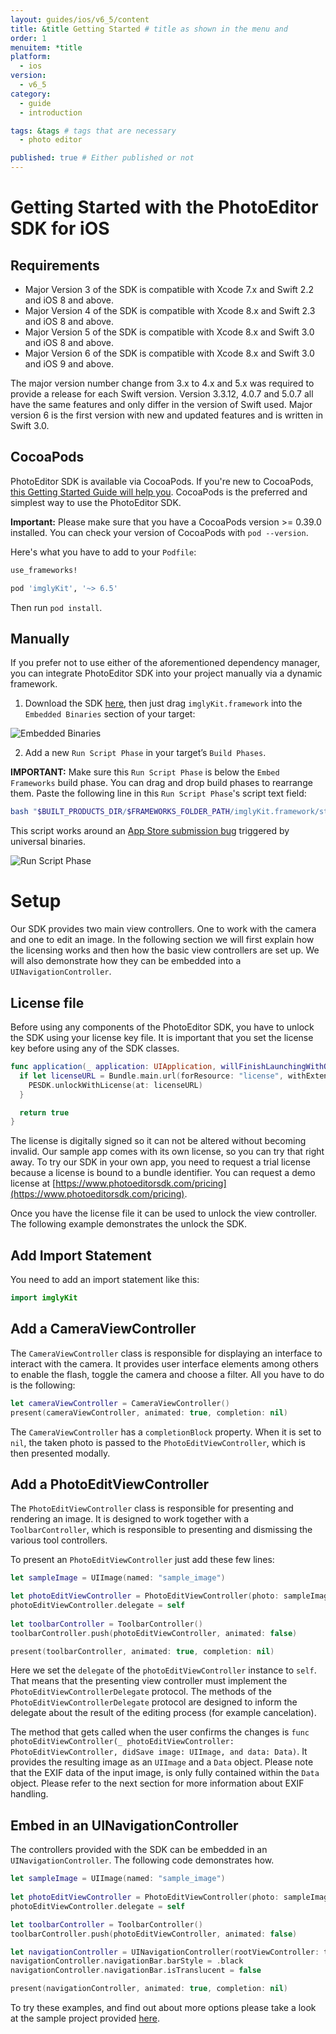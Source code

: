 ```yaml
---
layout: guides/ios/v6_5/content
title: &title Getting Started # title as shown in the menu and 
order: 1
menuitem: *title
platform:
  - ios
version:
  - v6_5
category: 
  - guide
  - introduction

tags: &tags # tags that are necessary
  - photo editor 

published: true # Either published or not 
---
```


# Getting Started with the PhotoEditor SDK for iOS

## Requirements

* Major Version 3 of the SDK is compatible with Xcode 7.x and Swift 2.2 and iOS 8 and above.
* Major Version 4 of the SDK is compatible with Xcode 8.x and Swift 2.3 and iOS 8 and above.
* Major Version 5 of the SDK is compatible with Xcode 8.x and Swift 3.0 and iOS 8 and above.
* Major Version 6 of the SDK is compatible with Xcode 8.x and Swift 3.0 and iOS 9 and above.

The major version number change from 3.x to 4.x and 5.x was required to provide a release for each Swift version. Version 3.3.12, 4.0.7 and 5.0.7 all have the same features and only differ in the version of Swift used. Major version 6 is the first version with new and updated features and is written in Swift 3.0.

## CocoaPods

PhotoEditor SDK is available via CocoaPods. If you're new to CocoaPods, [this Getting Started Guide will help you](https://guides.cocoapods.org/using/getting-started.html). CocoaPods is the preferred and simplest way to use the PhotoEditor SDK.

**Important:** Please make sure that you have a CocoaPods version >= 0.39.0 installed. You can check your version of CocoaPods with `pod --version`.

Here's what you have to add to your `Podfile`:

```ruby
use_frameworks!

pod 'imglyKit', '~> 6.5'
```

Then run `pod install`.

## Manually

If you prefer not to use either of the aforementioned dependency manager, you can integrate
PhotoEditor SDK into your project manually via a dynamic framework.

1) Download the SDK [here](https://github.com/imgly/pesdk-ios-build/releases/latest), then just drag `imglyKit.framework` into the `Embedded Binaries` section of your target:

![Embedded Binaries](/assets/images/ios/embedded-binaries.png)

2) Add a new `Run Script Phase` in your target’s `Build Phases`.

**IMPORTANT:** Make sure this `Run Script Phase` is below the `Embed Frameworks` build phase.
You can drag and drop build phases to rearrange them.
Paste the following line in this `Run Script Phase`'s script text field:

```bash
bash "$BUILT_PRODUCTS_DIR/$FRAMEWORKS_FOLDER_PATH/imglyKit.framework/strip-framework.sh"
```

This script works around an [App Store submission bug](http://www.openradar.me/radar?id=6409498411401216) triggered by universal binaries.

![Run Script Phase](/assets/images/ios/run-script-phase.png)

# Setup

Our SDK provides two main view controllers. One to work with the camera and one to edit an image.
In the following section we will first explain how the licensing works 
and then how the basic view controllers are set up. We will also demonstrate how they can be embedded into a `UINavigationController`.

## License file

Before using any components of the PhotoEditor SDK, you have to unlock the SDK using your license key file. It is important that you set the license key before using any of the SDK classes.

```swift
func application(_ application: UIApplication, willFinishLaunchingWithOptions launchOptions: [UIApplicationLaunchOptionsKey : Any]? = nil) -> Bool {
  if let licenseURL = Bundle.main.url(forResource: "license", withExtension: "") {
    PESDK.unlockWithLicense(at: licenseURL)
  }

  return true
}
```

The license is digitally signed so it can not be altered without becoming invalid. 
Our sample app comes with its own license, so you can try that right away. 
To try our SDK in your own app, you need to request a trial license because a license is bound to a bundle identifier. You can request a demo license at [https://www.photoeditorsdk.com/pricing](https://www.photoeditorsdk.com/pricing).

Once you have the license file it can be used to unlock the view controller.
The following example demonstrates the unlock the SDK.

## Add Import Statement
You need to add an import statement like this:

```swift
import imglyKit
```

## Add a CameraViewController

The `CameraViewController` class is responsible for displaying an interface to interact with the camera. It provides user interface elements among others to enable the flash, toggle the camera and choose a filter. All you have to do is the following:

```swift
let cameraViewController = CameraViewController()
present(cameraViewController, animated: true, completion: nil)
```

The `CameraViewController` has a `completionBlock` property. When it is set to `nil`, the taken photo is passed to the `PhotoEditViewController`, which is then presented modally.

## Add a PhotoEditViewController

The `PhotoEditViewController` class is responsible for presenting and rendering an image. It is designed to work together with a `ToolbarController`, which is responsible to presenting and dismissing the various tool controllers.

To present an `PhotoEditViewController` just add these few lines:

```swift
let sampleImage = UIImage(named: "sample_image")

let photoEditViewController = PhotoEditViewController(photo: sampleImage!)
photoEditViewController.delegate = self
        
let toolbarController = ToolbarController()
toolbarController.push(photoEditViewController, animated: false)

present(toolbarController, animated: true, completion: nil)
```

Here we set the `delegate` of the `photoEditViewController` instance to `self`.
That means that the presenting view controller must implement the `PhotoEditViewControllerDelegate` protocol.
The methods of the `PhotoEditViewControllerDelegate` protocol are designed to inform the delegate about the result of the editing process (for example cancelation).
 
The method that gets called when the user confirms the changes is 
`func photoEditViewController(_ photoEditViewController: PhotoEditViewController, didSave image: UIImage, and data: Data)`.
It provides the resulting image as an `UIImage` and a `Data` object. Please note that the EXIF data of the input image, is only fully contained within the `Data` object. Please refer to the next section for more information about EXIF handling.

## Embed in an UINavigationController

The controllers provided with the SDK can be embedded in an `UINavigationController`. The following code demonstrates how.

```swift
let sampleImage = UIImage(named: "sample_image")
        
let photoEditViewController = PhotoEditViewController(photo: sampleImage!)
photoEditViewController.delegate = self

let toolbarController = ToolbarController()
toolbarController.push(photoEditViewController, animated: false)

let navigationController = UINavigationController(rootViewController: toolbarController)
navigationController.navigationBar.barStyle = .black
navigationController.navigationBar.isTranslucent = false

present(navigationController, animated: true, completion: nil)
```

To try these examples, and find out about more options please take a look at the sample project provided [here](https://github.com/imgly/imgly-sdk-ios).
